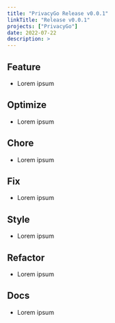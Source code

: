 ```yaml
---
title: "PrivacyGo Release v0.0.1"
linkTitle: "Release v0.0.1"
projects: ["PrivacyGo"]
date: 2022-07-22
description: >
---
```


## Feature

* Lorem ipsum

## Optimize

* Lorem ipsum

## Chore

* Lorem ipsum

## Fix

* Lorem ipsum

## Style

* Lorem ipsum

## Refactor

* Lorem ipsum

## Docs

* Lorem ipsum

